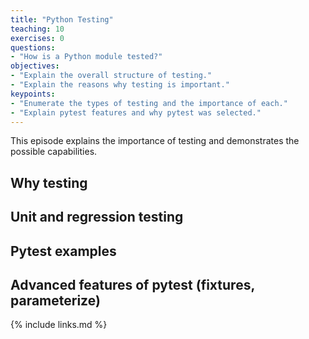 ```yaml
---
title: "Python Testing"
teaching: 10
exercises: 0
questions:
- "How is a Python module tested?"
objectives:
- "Explain the overall structure of testing."
- "Explain the reasons why testing is important."
keypoints:
- "Enumerate the types of testing and the importance of each."
- "Explain pytest features and why pytest was selected."
---
```


This episode explains the importance of testing and demonstrates the possible
capabilities.

## Why testing

## Unit and regression testing

## Pytest examples

## Advanced features of pytest (fixtures, parameterize)

{% include links.md %}
